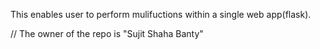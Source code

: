 This enables user to perform mulifuctions within a single web app(flask).

// The owner of the repo is "Sujit Shaha Banty"

